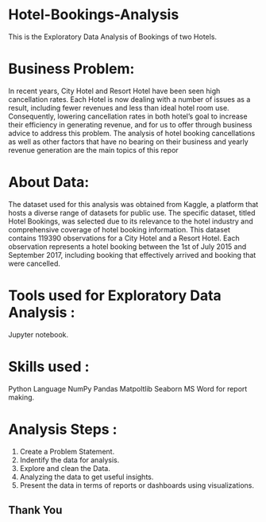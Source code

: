 # Hotel-Bookings-Analysis
This is the Exploratory Data Analysis of Bookings of two Hotels.
# Business Problem: 
In recent years, City Hotel and Resort Hotel have been seen high cancellation rates. Each 
Hotel is now dealing with a number of issues as a result, including fewer revenues and less 
than ideal hotel room use. Consequently, lowering cancellation rates in both hotel’s goal to
increase their efficiency in generating revenue, and for us to offer through business advice to 
address this problem.
The analysis of hotel booking cancellations as well as other factors that have no bearing on 
their business and yearly revenue generation are the main topics of this repor

# About Data:
The dataset used for this analysis was obtained from Kaggle, a platform that hosts a diverse 
range of datasets for public use. The specific dataset, titled Hotel Bookings, was selected due 
to its relevance to the hotel industry and comprehensive coverage of hotel booking 
information. 
This dataset contains 119390 observations for a City Hotel and a Resort Hotel. Each 
observation represents a hotel booking between the 1st of July 2015 and September 2017, 
including booking that effectively arrived and booking that were cancelled.

# Tools used for Exploratory Data Analysis : 
Jupyter notebook.

# Skills used : 
Python Language
NumPy
Pandas
Matpoltlib
Seaborn
MS Word for report making.

# Analysis Steps :
1. Create a Problem Statement.
2. Indentify the data for analysis.
3. Explore and clean the Data.
4. Analyzing the data to get useful insights.
5. Present the data in terms of reports or dashboards using visualizations.

## Thank You 
